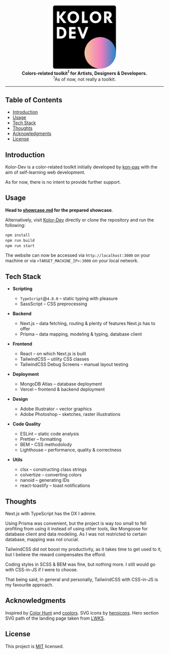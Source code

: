 <p align="center">
  <a href="https://kolor-dev.vercel.app/" target="_blank">
    <picture>
      <source
        media="(prefers-color-scheme: light)"
        srcset="/showcase/assets/kolor_dev_logo_0_light.svg"
      />
      <source
        media="(prefers-color-scheme: dark)"
        srcset="/showcase/assets/kolor_dev_logo_0.svg"
      />
      <img
        alt="Kolor-Dev"
        title="Kolor-Dev"
        src="/showcase/assets/kolor_dev_logo_0.svg"
        width="200"
        style="max-width: 100%;"
      />
    </picture>
  </a>
  <br />

  <b align="center">
    Colors-related toolkit<sup>1</sup> for Artists, Designers & Developers.
  </b>
  <br />
  <span><sup>1</sup>As of now, not really a toolkit.</span>
</p>

---

## Table of Contents <!-- omit in toc -->

- [Introduction](#introduction)
- [Usage](#usage)
- [Tech Stack](#tech-stack)
- [Thoughts](#thoughts)
- [Acknowledgments](#acknowledgments)
- [License](#license)

## Introduction

Kolor-Dev is a color-related toolkit initially developed by
[kon-pas](https://github.com/kon-pas) with the aim of self-learning web
development.

As for now, there is no intent to provide further support.

## Usage

**Head to [showcase.md](/showcase/showcase.md) for the prepared showcase**.

Alternatively, visit [Kolor-Dev](https://kolor-dev.vercel.app/) directly or
clone the repository and run the following:

```bash
npm install
npm run build
npm run start
```

The website can now be accessed via `http://localhost:3000` on your machine or
via `<TARGET_MACHINE_IP>:3000` on your local network.

## Tech Stack

- **Scripting**

  - `TypeScript`@`4.8.0` &ndash; static typing with pleasure
  - SassScript &ndash; CSS preprocessing

- **Backend**

  - Next.js &ndash; data fetching, routing & plenty of features Next.js has to offer
  - Prisma &ndash; data mapping, modeling & typing, database client

- **Frontend**

  - React &ndash; on which Next.js is built
  - TailwindCSS &ndash; utility CSS classes
  - TailwindCSS Debug Screens &ndash; manual layout testing

- **Deployment**

  - MongoDB Atlas &ndash; database deployment
  - Vercel &ndash; frontend & backend deployment

- **Design**

  - Adobe Illustrator &ndash; vector graphics
  - Adobe Photoshop &ndash; sketches, raster illustrations

- **Code Quality**

  - ESLint &ndash; static code analysis
  - Prettier &ndash; formatting
  - BEM &ndash; CSS methodolody
  - Lighthouse &ndash; performance, quality & correctness

- **Utils**

  - clsx &ndash; constructing class strings
  - colvertize &ndash; converting colors
  - nanoid &ndash; generating IDs
  - react-toastify &ndash; toast notifications

## Thoughts

Next.js with TypeScript has the DX I admire.

Using Prisma was convenient, but the project is way too small to fell profiting
from using it instead of using other tools, like Mongoose for database client
and data modeling. As I was not restricted to certain database, mapping was not
crucial.

TailwindCSS did not boost my productivity, as it takes time to get used to it,
but I believe the reward compensates the efford.

Coding styles in SCSS & BEM was fine, but nothing more. I still would go with
CSS-in-JS if I were to choose.

That being said, in general and personally, TailwindCSS with CSS-in-JS is my
favourite approach.

## Acknowledgments

Inspired by [Color Hunt](https://colorhunt.co/) and
[coolors](https://coolors.co/). SVG icons by
[heroicons](https://heroicons.com/). Hero section SVG path of the landing page
taken from [LWKS](https://lwks.com/lightworks-features/).

## License

This project is [MIT](/LICENSE.md) licensed.
